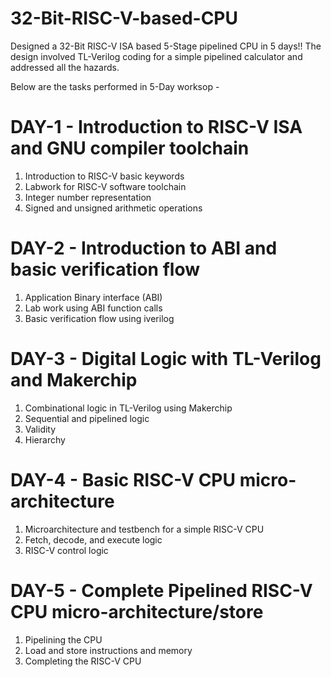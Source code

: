 # 32-Bit-RISC-V-based-CPU
Designed a 32-Bit RISC-V ISA based 5-Stage pipelined CPU in 5 days!! The design involved TL-Verilog coding for a simple pipelined calculator and addressed all the hazards.

Below are the tasks performed in 5-Day worksop - 

# DAY-1 - Introduction to RISC-V ISA and GNU compiler toolchain
1. Introduction to RISC-V basic keywords
2. Labwork for RISC-V software toolchain
3. Integer number representation
4. Signed and unsigned arithmetic operations

# DAY-2 - Introduction to ABI and basic verification flow
1. Application Binary interface (ABI)
2. Lab work using ABI function calls
3. Basic verification flow using iverilog

# DAY-3 - Digital Logic with TL-Verilog and Makerchip
1. Combinational logic in TL-Verilog using Makerchip
2. Sequential and pipelined logic
3. Validity
4. Hierarchy

# DAY-4 - Basic RISC-V CPU micro-architecture
1. Microarchitecture and testbench for a simple RISC-V CPU
2. Fetch, decode, and execute logic
3. RISC-V control logic

# DAY-5 - Complete Pipelined RISC-V CPU micro-architecture/store
1. Pipelining the CPU
2. Load and store instructions and memory
3. Completing the RISC-V CPU


